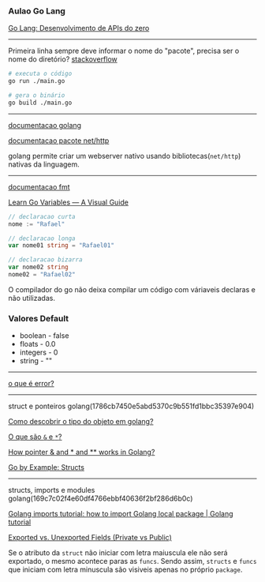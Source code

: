 ### Aulao Go Lang

[Go Lang: Desenvolvimento de APIs do zero](https://www.youtube.com/watch?v=645lRcyIXLc)

---

Primeira linha sempre deve informar o nome do "pacote", precisa ser o nome do diretório? [stackoverflow](https://stackoverflow.com/questions/38563990/what-is-the-purpose-of-the-package-declaration)

``` bash
# executa o código
go run ./main.go

# gera o binário
go build ./main.go
```

---

[documentacao golang](https://go.dev/doc/)

[documentacao pacote net/http](https://pkg.go.dev/net/http)

golang permite criar um webserver nativo usando bibliotecas(`net/http`) nativas da linguagem.

---

[documentacao fmt](https://pkg.go.dev/fmt)

[Learn Go Variables — A Visual Guide](https://blog.learngoprogramming.com/learn-go-lang-variables-visual-tutorial-and-ebook-9a061d29babe)

``` go
// declaracao curta
nome := "Rafael" 

// declaracao longa
var nome01 string = "Rafael01"

// declaracao bizarra
var nome02 string
nome02 = "Rafael02"
```

O compilador do go não deixa compilar um código com váriaveis declaras e não utilizadas.

### Valores Default
- boolean   - false
- floats    - 0.0
- integers  - 0
- string    - ""

---

[o que é error?](https://www.educative.io/answers/what-is-type-error-in-golang)

---
struct e ponteiros golang(1786cb7450e5abd5370c9b551fd1bbc35397e904)

[Como descobrir o tipo do objeto em golang?](https://stackoverflow.com/questions/20170275/how-to-find-the-type-of-an-object-in-go)

[O que são `&` e `*`?](https://stackoverflow.com/questions/38172661/what-is-the-meaning-of-and)

[How pointer & and * and ** works in Golang?](https://www.golangprograms.com/how-pointer-and-and-works-in-golang.html)

[Go by Example: Structs](https://gobyexample.com/structs)
 
---
structs, imports e modules golang(169c7c02f4e60df4766ebbf40636f2bf286d6b0c)

[Golang imports tutorial: how to import Golang local package | Golang tutorial](https://www.youtube.com/watch?v=Nv8J_Ruc280)

[Exported vs. Unexported Fields (Private vs Public)](https://riptutorial.com/go/example/1255/exported-vs--unexported-fields--private-vs-public-)

Se o atributo da `struct` não iniciar com letra maiuscula ele não será exportado, o mesmo acontece paras as `funcs`. Sendo assim, `structs` e `funcs` que iniciam com letra minuscula são visiveis apenas no próprio `package`.